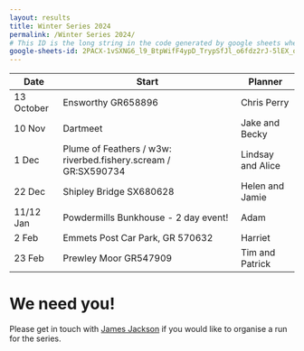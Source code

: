 ```yaml
---
layout: results
title: Winter Series 2024
permalink: /Winter Series 2024/
# This ID is the long string in the code generated by google sheets when you select File->Publish to web.
google-sheets-id: 2PACX-1vSXNG6_l9_BtpWifF4ypD_TrypSfJl_o6fdz2rJ-5lEX_onGgK5X9-Ogy2laXsUJnjB1oTzm_Z0zWts
--- 
```


| Date        | Start                      | Planner                        |
| -----       | -----                      | -------                        |
| 13 October   | Ensworthy GR658896 | Chris Perry                    |
| 10 Nov | Dartmeet | Jake and Becky |
| 1 Dec | Plume of Feathers / w3w: riverbed.fishery.scream /  GR:SX590734 | Lindsay and Alice |
| 22 Dec | Shipley Bridge SX680628 | Helen and Jamie |
| 11/12 Jan | Powdermills Bunkhouse - 2 day event!  | Adam |
| 2 Feb | Emmets Post Car Park, GR 570632 | Harriet |
| 23 Feb | Prewley Moor GR547909 | Tim and Patrick |
 
# We need you!
Please get in touch with [James Jackson](mailto:jim7205319@gmail.com) if you would like to organise a run for the series.
